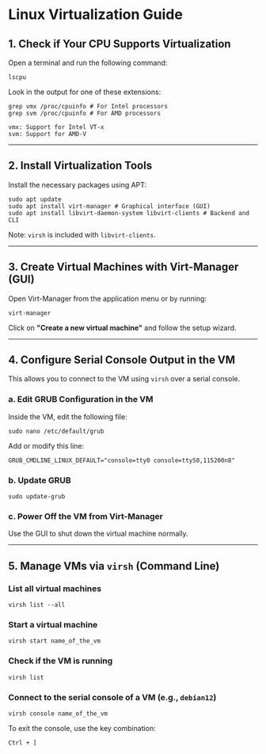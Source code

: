 # Linux Virtualization Guide

## 1. Check if Your CPU Supports Virtualization

Open a terminal and run the following command:
```
lscpu
```


Look in the output for one of these extensions:
```
grep vmx /proc/cpuinfo # For Intel processors
grep svm /proc/cpuinfo # For AMD processors

vmx: Support for Intel VT-x
svm: Support for AMD-V
```


---

## 2. Install Virtualization Tools

Install the necessary packages using APT:
```
sudo apt update
sudo apt install virt-manager # Graphical interface (GUI)
sudo apt install libvirt-daemon-system libvirt-clients # Backend and CLI
```


Note: `virsh` is included with `libvirt-clients`.

---

## 3. Create Virtual Machines with Virt-Manager (GUI)

Open Virt-Manager from the application menu or by running:
```
virt-manager
```


Click on **"Create a new virtual machine"** and follow the setup wizard.

---

## 4. Configure Serial Console Output in the VM

This allows you to connect to the VM using `virsh` over a serial console.

### a. Edit GRUB Configuration in the VM

Inside the VM, edit the following file:
```
sudo nano /etc/default/grub
```

Add or modify this line:
```
GRUB_CMDLINE_LINUX_DEFAULT="console=tty0 console=ttyS0,115200n8"
```


### b. Update GRUB
```
sudo update-grub
```


### c. Power Off the VM from Virt-Manager

Use the GUI to shut down the virtual machine normally.

---

## 5. Manage VMs via `virsh` (Command Line)

### List all virtual machines
```
virsh list --all
```

### Start a virtual machine
```
virsh start name_of_the_vm
```

### Check if the VM is running
```
virsh list
```

### Connect to the serial console of a VM (e.g., `debian12`)
```
virsh console name_of_the_vm
```

To exit the console, use the key combination:
```
Ctrl + ]
```
